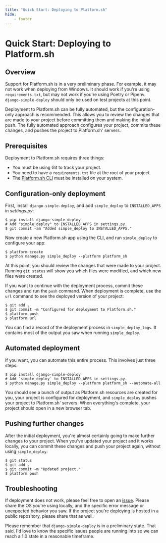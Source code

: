 ```yaml
---
title: "Quick Start: Deploying to Platform.sh"
hide:
    - footer
---
```


Quick Start: Deploying to Platform.sh
===

## Overview

Support for Platform.sh is in a very preliminary phase. For example, it may not work when deploying from Windows. It should work if you're using `requirements.txt`, but may not work if you're using Poetry or Pipenv. `django-simple-deploy` should only be used on test projects at this point.

Deployment to Platform.sh can be fully automated, but the configuration-only approach is recommended. This allows you to review the changes that are made to your project before committing them and making the initial push. The fully automated approach configures your project, commits these changes, and pushes the project to Platform.sh' servers.

## Prerequisites

Deployment to Platform.sh requires three things:

- You must be using Git to track your project.
- You need to have a `requirements.txt` file at the root of your project.
- The [Platform.sh CLI](https://docs.platform.sh/development/cli.html) must be installed on your system.

## Configuration-only deployment


First, install `django-simple-deploy`, and add `simple_deploy` to `INSTALLED_APPS` in *settings.py*:

```
$ pip install django-simple-deploy
# Add "simple_deploy" to INSTALLED_APPS in settings.py.
$ git commit -am "Added simple_deploy to INSTALLED_APPS."
```

Now create a new Platform.sh app using the CLI, and run `simple_deploy` to configure your app:

```
$ platform create
$ python manage.py simple_deploy --platform platform_sh
```

At this point, you should review the changes that were made to your project. Running `git status` will show you which files were modified, and which new files were created.

If you want to continue with the deployment process, commit these changes and run the `push` command. When deployment is complete, use the `url` command to see the deployed version of your project:

```
$ git add .
$ git commit -m "Configured for deployment to Platform.sh."
$ platform push
$ platform url
```

You can find a record of the deployment process in `simple_deploy_logs`. It contains most of the output you saw when running `simple_deploy`.

## Automated deployment

If you want, you can automate this entire process. This involves just three steps:

```
$ pip install django-simple-deploy
# Add `simple_deploy` to INSTALLED_APPS in settings.py.
$ python manage.py simple_deploy --platform platform_sh --automate-all
```

You should see a bunch of output as Platform.sh resources are created for you, your project is configured for deployment, and `simple_deploy` pushes your project to Platform.sh' servers. When everything's complete, your project should open in a new browser tab.

## Pushing further changes

After the initial deployment, you're almost certainly going to make further changes to your project. When you've updated your project and it works locally, you can commit these changes and push your project again, without using `simple_deploy`:

```
$ git status
$ git add .
$ git commit -m "Updated project."
$ platform push
```

## Troubleshooting

If deployment does not work, please feel free to open an [issue](https://github.com/ehmatthes/django-simple-deploy/issues). Please share the OS you're  using locally, and the specific error message or unexpected behavior you saw. If the project you're deploying is hosted in a public repository, please share that as well.

Please remember that `django-simple-deploy` is in a preliminary state. That said, I'd love to know the specific issues people are running into so we can reach a 1.0 state in a reasonable timeframe.

